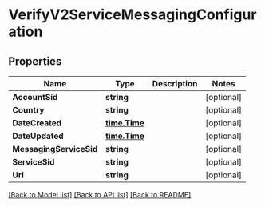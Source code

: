 # VerifyV2ServiceMessagingConfiguration

## Properties

Name | Type | Description | Notes
------------ | ------------- | ------------- | -------------
**AccountSid** | **string** |  | [optional] 
**Country** | **string** |  | [optional] 
**DateCreated** | [**time.Time**](time.Time.md) |  | [optional] 
**DateUpdated** | [**time.Time**](time.Time.md) |  | [optional] 
**MessagingServiceSid** | **string** |  | [optional] 
**ServiceSid** | **string** |  | [optional] 
**Url** | **string** |  | [optional] 

[[Back to Model list]](../README.md#documentation-for-models) [[Back to API list]](../README.md#documentation-for-api-endpoints) [[Back to README]](../README.md)


